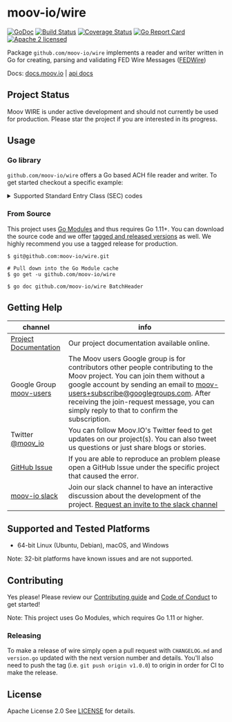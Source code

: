 moov-io/wire
===
[![GoDoc](https://godoc.org/github.com/moov-io/wire?status.svg)](https://godoc.org/github.com/moov-io/wire)
[![Build Status](https://travis-ci.com/moov-io/wire.svg?branch=master)](https://travis-ci.com/moov-io/wire)
[![Coverage Status](https://codecov.io/gh/moov-io/wire/branch/master/graph/badge.svg)](https://codecov.io/gh/moov-io/wire)
[![Go Report Card](https://goreportcard.com/badge/github.com/moov-io/wire)](https://goreportcard.com/report/github.com/moov-io/wire)
[![Apache 2 licensed](https://img.shields.io/badge/license-Apache2-blue.svg)](https://raw.githubusercontent.com/moov-io/ach/master/LICENSE)

Package `github.com/moov-io/wire` implements a reader and writer written in Go  for creating, parsing and validating FED Wire Messages ([FEDWire](https://en.wikipedia.org/wiki/Fedwire)) 

Docs: [docs.moov.io](https://docs.moov.io/en/latest/) | [api docs](https://api.moov.io)

## Project Status

Moov WIRE is under active development and should not currently be used for production. Please star the project if you are interested in its progress.

## Usage

### Go library

`github.com/moov-io/wire` offers a Go based ACH file reader and writer. To get started checkout a specific example:

<details>
<summary>Supported Standard Entry Class (SEC) codes</summary>

| Business Function Code | Name                                  | Example |
|----------|---------------------------------------|-----------------------------------|------------------------------------|
| BTR      | BankTransfer                          | [Link](test/testdata/fedWireMessage-BankTransfer.txt) |
| CKS      | CheckSameDaySettlement                | [Link](test/testdata/fedWireMessage-CheckSameDaySettlement.txt) |
| CTP      | CustomerTransferPlus                  | [Link](test/testdata/fedWireMessage-CustomerTransferPlus.txt)) |
| CTR      | CustomerTransfer                      | [Link](test/testdata/fedWireMessage-CustomerTransfer.txt) |
| DEP      | DepositSendersAccount                 | [Link](test/testdata/fedWireMessage-DepositSendersAccount.txt) |
| DRB      | BankDrawdownRequest                   | [Link](test/testdata/fedWireMessage-BankDrawDownRequest.txt)) |
| DRC      | CustomerCorporateDrawdownRequest      | [Link](test/testdata/fedWireMessage-CustomerCorporateDrawdownRequest.txt) |
| DRW      | DrawdownRequest                       | [Link](test/testdata/fedWireMessage-DrawDownRequest.txt)) |
| FFR      | FEDFundsReturned                      | [Link](test/testdata/fedWireMessage-FEDFundsReturned.txt)) |
| FFS      | FEDFundsSold                          | [Link](test/testdata/fedWireMessage-FEDFundsSold.txt)) |
| SVC      | ServiceMessage                        | [Link](test/testdata/fedWireMessage-ServiceMessage.txt) |
</details>

### From Source

This project uses [Go Modules](https://github.com/golang/go/wiki/Modules) and thus requires Go 1.11+. You can download the source code and we offer [tagged and released versions](https://github.com/moov-io) as well. We highly recommend you use a tagged release for production.

```
$ git@github.com:moov-io/wire.git

# Pull down into the Go Module cache
$ go get -u github.com/moov-io/wire

$ go doc github.com/moov-io/wire BatchHeader
```

## Getting Help

 channel | info
 ------- | -------
[Project Documentation](https://docs.moov.io/en/latest/) | Our project documentation available online.
Google Group [moov-users](https://groups.google.com/forum/#!forum/moov-users)| The Moov users Google group is for contributors other people contributing to the Moov project. You can join them without a google account by sending an email to [moov-users+subscribe@googlegroups.com](mailto:moov-users+subscribe@googlegroups.com). After receiving the join-request message, you can simply reply to that to confirm the subscription.
Twitter [@moov_io](https://twitter.com/moov_io)	| You can follow Moov.IO's Twitter feed to get updates on our project(s). You can also tweet us questions or just share blogs or stories.
[GitHub Issue](https://github.com/moov-io) | If you are able to reproduce an problem please open a GitHub Issue under the specific project that caused the error.
[moov-io slack](http://moov-io.slack.com/) | Join our slack channel to have an interactive discussion about the development of the project. [Request an invite to the slack channel](https://join.slack.com/t/moov-io/shared_invite/enQtNDE5NzIwNTYxODEwLTRkYTcyZDI5ZTlkZWRjMzlhMWVhMGZlOTZiOTk4MmM3MmRhZDY4OTJiMDVjOTE2MGEyNWYzYzY1MGMyMThiZjg)

## Supported and Tested Platforms

- 64-bit Linux (Ubuntu, Debian), macOS, and Windows

Note: 32-bit platforms have known issues and are not supported.

## Contributing

Yes please! Please review our [Contributing guide](CONTRIBUTING.md) and [Code of Conduct](CODE_OF_CONDUCT.md) to get started!

Note: This project uses Go Modules, which requires Go 1.11 or higher.

### Releasing

To make a release of wire simply open a pull request with `CHANGELOG.md` and `version.go` updated with the next version number and details. You'll also need to push the tag (i.e. `git push origin v1.0.0`) to origin in order for CI to make the release.

## License

Apache License 2.0 See [LICENSE](LICENSE) for details.

